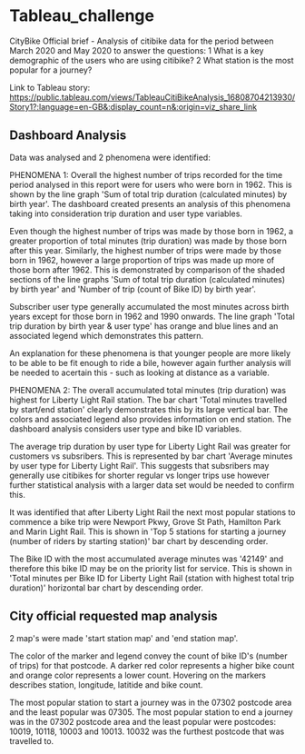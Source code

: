 # Tableau_challenge

CityBike Official brief - Analysis of citibike data for the period between March 2020 and May 2020 to answer the questions:
1 What is a key demographic of the users who are using citibike?
2 What station is the most popular for a journey? 

Link to Tableau story: https://public.tableau.com/views/TableauCitiBikeAnalysis_16808704213930/Story1?:language=en-GB&:display_count=n&:origin=viz_share_link

## Dashboard Analysis

Data was analysed and 2 phenomena were identified:

PHENOMENA 1: Overall the highest number of trips recorded for the time period analysed in this report were for users who were born in 1962. This is shown by the line graph 'Sum of total trip duration (calculated minutes) by birth year'. The dashboard created presents an analysis of this phenomena taking into consideration trip duration and user type variables. 

Even though the highest number of trips was made by those born in 1962, a greater proportion of total minutes (trip duration) was made by those born after this year. Similarly, the highest number of trips were made by those born in 1962, however a large proportion of trips was made up more of those born after 1962. This is demonstrated by comparison of the shaded sections of the line graphs 'Sum of total trip duration (calculated minutes) by birth year' and 'Number of trip (count of Bike ID) by birth year'.

Subscriber user type generally accumulated the most minutes across birth years except for those born in 1962 and 1990 onwards. The line graph 'Total trip duration by birth year & user type' has orange and blue lines and an associated legend which demonstrates this pattern.

An explanation for these phenomena is that younger people are more likely to be able to be fit enough to ride a bile, however again further analysis will be needed to acertain this - such as looking at distance as a variable.

PHENOMENA 2: The overall accumulated total minutes (trip duration) was highest for Liberty Light Rail station. The bar chart 'Total minutes travelled by start/end station' clearly demonstrates this by its large vertical bar. The colors and associated legend also provides information on end station. The dashboard analysis considers user type and bike ID variables.  

The average trip duration by user type for Liberty Light Rail was greater for customers vs subsribers. This is represented by bar chart 'Average minutes by user type for Liberty Light Rail'. This suggests that subsribers may generally use citibikes for shorter regular vs longer trips use however further statistical analysis with a larger data set would be needed to confirm this.

It was identified that after Liberty Light Rail the next most popular stations to commence a bike trip were Newport Pkwy, Grove St Path, Hamilton Park and Marin Light Rail. This is shown in 'Top 5 stations for starting a journey (number of riders by starting station)' bar chart by descending order.

The Bike ID with the most accumulated average minutes was '42149' and therefore this bike ID may be on the priority list for service. This is shown in 'Total minutes per Bike ID for Liberty Light Rail (station with highest total trip duration)' horizontal bar chart by descending order.


## City official requested map analysis

2 map's were made 'start station map' and 'end station map'.

The color of the marker and legend convey the count of bike ID's (number of trips) for that postcode. A darker red color represents a higher bike count and orange color represents a lower count. Hovering on the markers describes station, longitude, latitide and bike count.

The most popular station to start a journey was in the 07302 postcode area and the least popular was 07305.
The most popular station to end a journey was in the 07302 postcode area and the least popular were postcodes: 10019, 10118, 10003 and 10013.
10032 was the furthest postcode that was travelled to.
